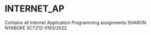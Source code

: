 # INTERNET_AP
Contains all Internet Application Programming assignments
SHARON NYABOKE
SCT212-0193/2022
